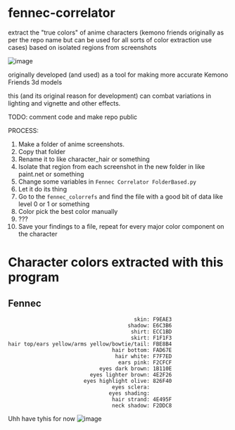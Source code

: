 # fennec-correlator
extract the "true colors" of anime characters (kemono friends originally as per the repo name but can be used for all sorts of color extraction use cases) based on isolated regions from screenshots

![image](https://github.com/FlashlightET/fennec-correlator/assets/29938499/6561707f-9e71-426d-855b-4d860deb59d5)

originally developed (and used) as a tool for making more accurate Kemono Friends 3d models 

this (and its original reason for development) can combat variations in lighting and vignette and other effects.

TODO: comment code and make repo public

PROCESS:

1. Make a folder of anime screenshots.
2. Copy that folder
3. Rename it to like character_hair or something
4. Isolate that region from each screenshot in the new folder in like paint.net or something
5. Change some variables in `Fennec Correlator FolderBased.py`
6. Let it do its thing
7. Go to the `fennec_colorrefs` and find the file with a good bit of data like level 0 or 1 or something
8. Color pick the best color manually
9. ???
10. Save your findings to a file, repeat for every major color component on the character

# Character colors extracted with this program
## Fennec
```
                                        skin: F9EAE3
                                      shadow: E6C3B6
                                       shirt: ECC1BD
                                       skirt: F1F1F3
hair top/ears yellow/arms yellow/bowtie/tail: FBE8B4
                                 hair bottom: FAD67E
                                  hair white: F7F7ED
                                   ears pink: F2CFCF
                             eyes dark brown: 1B110E
                          eyes lighter brown: 4E2F26
                        eyes highlight olive: 826F40
                                 eyes sclera:
                                eyes shading:
                                 hair strand: 4E495F
                                 neck shadow: F2DDC8
```

Uhh have tyhis for now ![image](https://github.com/FlashlightET/fennec-correlator/assets/29938499/7c824cc2-433d-4ac6-84da-337f8aef8157)
